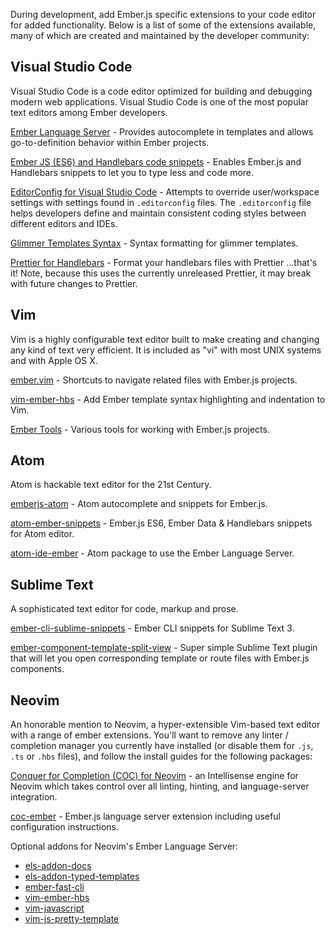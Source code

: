 During development, add Ember.js specific extensions to your code editor for added functionality. Below is a list of some of the extensions available, many of which are created and maintained by the developer community:  

## Visual Studio Code

Visual Studio Code is a code editor optimized for building and debugging modern web applications. Visual Studio Code is one of the most popular text editors among Ember developers.

[Ember Language Server](https://marketplace.visualstudio.com/items?itemName=EmberTooling.vscode-ember) - Provides autocomplete in templates and allows go-to-definition behavior within Ember projects.

[Ember JS (ES6) and Handlebars code snippets](https://marketplace.visualstudio.com/items?itemName=phanitejakomaravolu.EmberES6Snippets) - Enables Ember.js and Handlebars snippets to let you to type less and code more.

[EditorConfig for Visual Studio Code](https://marketplace.visualstudio.com/items?itemName=EditorConfig.EditorConfig) - Attempts to override user/workspace settings with settings found in `.editorconfig` files. The `.editorconfig` file helps developers define and maintain consistent coding styles between different editors and IDEs.

[Glimmer Templates Syntax](https://marketplace.visualstudio.com/items?itemName=lifeart.vscode-glimmer-syntax) - Syntax formatting for glimmer templates.

[Prettier for Handlebars](https://marketplace.visualstudio.com/items?itemName=Alonski.prettier-for-handlebars-vscode) - Format your handlebars files with Prettier ...that's it! Note, because this uses the currently unreleased Prettier, it may break with future changes to Prettier.

## Vim

Vim is a highly configurable text editor built to make creating and changing any kind of text very efficient. It is included as "vi" with most UNIX systems and with Apple OS X. 

[ember.vim](https://github.com/dsawardekar/ember.vim) - Shortcuts to navigate related files with Ember.js projects.

[vim-ember-hbs](https://github.com/joukevandermaas/vim-ember-hbs) - Add Ember template syntax highlighting and indentation to Vim.

[Ember Tools](https://github.com/AndrewRadev/ember_tools.vim) - Various tools for working with Ember.js projects.

## Atom

Atom is hackable text editor for the 21st Century.

[emberjs-atom](https://atom.io/packages/emberjs-atom) - Atom autocomplete and snippets for Ember.js.

[atom-ember-snippets](https://github.com/mattmcmanus/atom-ember-snippets) - Ember.js ES6, Ember Data & Handlebars snippets for Atom editor.

[atom-ide-ember](https://github.com/josa42/atom-ide-ember) - Atom package to use the Ember Language Server.

## Sublime Text

A sophisticated text editor for code, markup and prose.

[ember-cli-sublime-snippets](https://github.com/terminalvelocity/ember-cli-sublime-snippets) - Ember CLI snippets for Sublime Text 3.

[ember-component-template-split-view](https://github.com/mmitchellgarcia/ember-component-template-split-view) - Super simple Sublime Text plugin that will let you open corresponding template or route files with Ember.js components.

## Neovim

An honorable mention to Neovim, a hyper-extensible Vim-based text editor with a range of ember extensions. You'll want to remove any linter / completion manager you currently have installed (or disable them for `.js`, `.ts` or `.hbs` files), and follow the install guides for the following packages:

[Conquer for Completion (COC) for Neovim](https://github.com/neoclide/coc.nvim) -  an Intellisense engine for Neovim which takes control over all linting, hinting, and language-server integration.

[coc-ember](https://github.com/NullVoxPopuli/coc-ember) - Ember.js language server extension including useful configuration instructions.

Optional addons for Neovim's Ember Language Server:
- [els-addon-docs](https://github.com/lifeart/els-addon-docs)
- [els-addon-typed-templates](https://github.com/lifeart/els-addon-typed-templates)
- [ember-fast-cli](https://github.com/lifeart/ember-fast-cli)
- [vim-ember-hbs](https://github.com/joukevandermaas/vim-ember-hbs)
- [vim-javascript](https://github.com/pangloss/vim-javascript)
- [vim-js-pretty-template](https://github.com/Quramy/vim-js-pretty-template)
